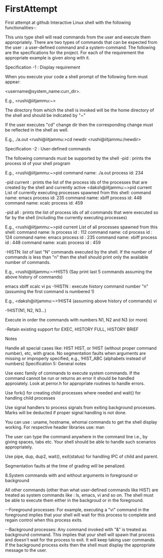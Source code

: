 # FirstAttempt
First attempt at github
Interactive Linux shell with the following functionalities-:

This unix type shell will read commands from the user and execute them appropriately. There are two types of commands that can be expected from the user : a user-defined command and a system-command. The following are the specifications for the project. For each of the requirement the appropriate example is given along with it.

Specification -1 : Display requirement

When you execute your code a shell prompt of the following form must appear:

<username@system_name:curr_dir>.

E.g., <rushi@iitjammu:~>

The directory from which the shell is invoked will be the home directory of the shell and should be indicated by "~"

If the user executes "cd" change dir then the corresponding change must be reflected in the shell as well.

E.g., ./a.out <rushi@iitjammu:>cd newdir <rushi@iitjammu:/newdir>

Specification -2 : User-defined commands

The following commands must be supported by the shell -pid : prints the process id of your shell program

E.g., <rushi@iitjammu:~>pid command name: ./a.out process id: 234

-pid current : prints the list of the process ids of the processes that are created by the shell and currently active <daksh@iitjammu:~>pid current List of currently executing processes spawned from this shell: command name: emacs process id: 235 command name: xbiff process id: 448 command name: xcalc process id: 459

-pid all : prints the list of process ids of all commands that were executed so far by the shell (including the currently executing processes)

E.g., <rushi@iitjammu:~>pid current List of all processes spawned from this shell: command name: ls process id : 112 command name: cd process id : 124 command name: emacs process id : 235 command name: xbiff process id : 448 command name: xcalc process id : 459

-HISTN: list of last "N" commands executed by the shell. If the number of commands is less than "n" then the shell should print only the available number of commands.

E.g., <rushi@iitjammu:~>HIST5 (Say print last 5 commands assuming the above history of commands)

emacs
xbiff
xcalc
vi
ps
-!HISTN : execute history command number "n" (assuming the first command is numbered 1)

E.g., <daksh@iitjammu:~>!HIST4 (assuming above history of commands) vi

-!HIST(N1, N2, N3...)

Execute in order the commands with numbers N1, N2 and N3 (or more)

-Retain existing support for EXEC, HISTORY FULL, HISTORY BRIEF

Notes

Handle all special cases like: HIST HIST, or !HIST (without proper command number), etc, with grace.
No segmentation faults when arguments are missing or improperly specified, e.g., !HIST_ABC (alphabets instead of numbers)
Specification 5: General notes

Use exec family of commands to execute system commands. If the command cannot be run or returns an error it should be handled approiately. Look at perror.h for appropriate routines to handle errors.

Use fork() for creating child processes where needed and wait() for handling child processes

Use signal handlers to process signals from exiting background processes. Marks will be deducted if proper signal handling is not done.

You can use : uname, hostname, whomai commands to get the shell display working. For respective header libraries use: man

The user can type the command anywhere in the command line i.e., by giving spaces, tabs etc. Your shell should be able to handle such scenarios appropriately.

Use pipe, dup, dup2, wait(), exit(status) for handling IPC of child and parent.

Segmentation faults at the time of grading will be penalized.

8.System commands with and without arguments in foreground or background

All other commands (other than what user-defined commands like HIST) are treated as system commands like : ls, emacs, vi and so on. The shell must be able to execute them either in the backgroud or in the foreground.

--Foreground processes: For example, executing a "vi" command in the foreground implies that your shell will wait for this process to complete and regain control when this process exits.

--Background processes: Any command invoked with "&" is treated as background command. This implies that your shell will spawn that process and doesn't wait for the process to exit. It will keep taking user commands. If the background process exits then the shell must display the appropriate message to the user.
